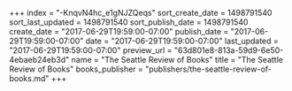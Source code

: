 +++
index = "-KnqvN4hc_e1gNJZQeqs"
sort_create_date = 1498791540
sort_last_updated = 1498791540
sort_publish_date = 1498791540
create_date = "2017-06-29T19:59:00-07:00"
publish_date = "2017-06-29T19:59:00-07:00"
date = "2017-06-29T19:59:00-07:00"
last_updated = "2017-06-29T19:59:00-07:00"
preview_url = "63d801e8-813a-59d9-6e50-4ebaeb24eb3d"
name = "The Seattle Review of Books"
title = "The Seattle Review of Books"
books_publisher = "publishers/the-seattle-review-of-books.md"
+++
